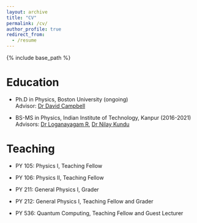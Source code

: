 ```yaml
---
layout: archive
title: "CV"
permalink: /cv/
author_profile: true
redirect_from:
  - /resume
---
```


{% include base_path %}

Education
===
* Ph.D in Physics, Boston University (ongoing) \
  Advisor: [Dr David Campbell](https://www.bu.edu/physics/profile/david-campbell/)

* BS-MS in Physics, Indian Institute of Technology, Kanpur (2016-2021) \
  Advisors: [Dr Loganayagam R](https://www.icts.res.in/people/loganayagam), [Dr Nilay Kundu](https://home.iitk.ac.in/~nilayhep/)


Teaching
===
* PY 105: Physics I, Teaching Fellow

* PY 106: Physics II, Teaching Fellow

* PY 211: General Physics I, Grader

* PY 212: General Physics I, Teaching Fellow and Grader

* PY 536: Quantum Computing, Teaching Fellow and Guest Lecturer